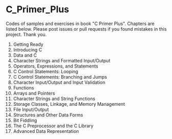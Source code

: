 # C_Primer_Plus
Codes of samples and exercises in book "C Primer Plus".
Chapters are listed below.
Please post issues or pull requests if you found mistakes in this project. Thank you.

1. Getting Ready
2. Introducing C
3. Data and C
4. Character Strings and Formatted Input/Output
5. Operators, Expressions, and Statements
6. C Control Statements: Looping
7. C Control Statements: Branching and Jumps
8. Character Input/Output and Input Validation
9. Functions
10. Arrays and Pointers
11. Character Strings and String Functions
12. Storage Classes, Linkage, and Memory Management
13. File Input/Output
14. Structures and Other Data Forms
15. Bit Fiddling
16. The C Preprocessor and the C Library
17. Advanced Data Representation
